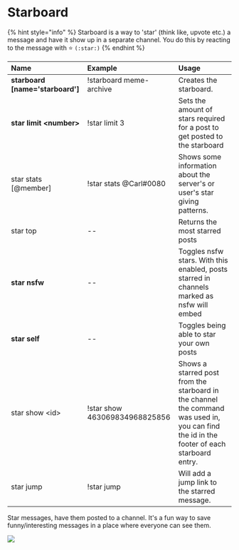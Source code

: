 # Starboard

{% hint style="info" %}
Starboard is a way to 'star' \(think like, upvote etc.\) a message and have it show up in a separate channel. You do this by reacting to the message with  ⭐ `(:star:)`
{% endhint %}

| Name | Example | Usage |
| :--- | :--- | :--- |
| **starboard \[name='starboard'\]** | !starboard meme-archive | Creates the starboard. |
| **star limit &lt;number&gt;** | !star limit 3 | Sets the amount of stars required for a post to get posted to the starboard |
| star stats \[@member\] | !star stats @Carl\#0080 | Shows some information about the server's or user's star giving patterns. |
| star top | -- | Returns the most starred posts |
| **star nsfw** | -- | Toggles nsfw stars. With this enabled, posts starred in channels marked as nsfw will embed |
| **star self** | -- | Toggles being able to star your own posts |
| star show &lt;id&gt; | !star show 463069834968825856 | Shows a starred post from the starboard in the channel the command was used in, you can find the id in the footer of each starboard entry. |
| star jump | !star jump |  Will add a jump link to the starred message. |

Star messages, have them posted to a channel. It's a fun way to save funny/interesting messages in a place where everyone can see them.

![](https://i.imgur.com/FIpBei2.png)

